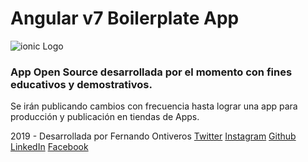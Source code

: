 # Angular v7 Boilerplate App

![ionic Logo](https://upload.wikimedia.org/wikipedia/commons/thumb/c/cf/Angular_full_color_logo.svg/1200px-Angular_full_color_logo.svg.png)

### App Open Source desarrollada por el momento con fines educativos y demostrativos.

Se irán publicando cambios con frecuencia hasta lograr una app para producción y publicación en tiendas de Apps.

2019 - Desarrollada por Fernando Ontiveros
[Twitter](https://twitter.com/ferontv)
[Instagram](https://instagram.com/ferontv)
[Github](https://github.com/ferontv)
[LinkedIn](https://linkedin.com/in/ferontv)
[Facebook](https://facebook.com/ferontv)